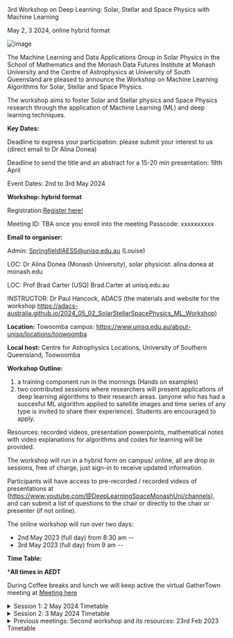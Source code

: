 <!DOCTYPE html>
<html>
<head>
 3rd Workshop on Deep Learning: Solar, Stellar and Space Physics with Machine Learning <p>
May 2, 3 2024, online hybrid format	
</head>
<body>

![image](https://github.com/adonea/Third-workshop-on-Artificial-Intelligence-for-Space-Science-Research/blob/main/Logo_MDFI_MON_USQ.jpeg)

The Machine Learning and Data Applications Group in Solar Physics in  the School of Mathematics and the Monash Data Futures Institute at Monash University and the Centre of Astrophysics at University of South Queensland are pleased to announce the Workshop on Machine Learning Algorithms for Solar, Stellar and Space Physics.

The workshop aims to foster Solar and Stellar physics and Space Physics research through the application of Machine Learning (ML) and deep learning techniques.

**Key Dates:**

Deadline to express your participation: please submit your interest to us  (direct email to Dr Alina Donea)


Deadline to send the title and an abstract for a 15-20 min presentation: 19th April

Event Dates: 2nd to 3rd May 2024

**Workshop: hybrid format**


Registration:<a href="https://forms.office.com/Pages/ResponsePage.aspx?id=k_v7fbYZhUmsflAaN5OEVqSZBOqqhuFJg2Fzr60CZalUN0FBOUJWU1VXT0tHTUVVVkhMNklBVE9COC4u">Register here!</a>

Meeting ID: TBA once you enroll into the meeting
Passcode: xxxxxxxxxx

**Email to organiser:**	

Admin: SpringfieldIAESS@unisq.edu.au (Louise)

LOC: Dr Alina Donea (Monash University), solar physicist: alina.donea at monash.edu

LOC: Prof Brad Carter (USQ) Brad.Carter at unisq.edu.au

INSTRUCTOR: Dr Paul Hancock, ADACS
(the materials and website for the workshop 
https://adacs-australia.github.io/2024_05_02_SolarStellarSpacePhysics_ML_Workshop)

**Location:** Towoomba  campus:  https://www.unisq.edu.au/about-unisq/locations/toowoomba

**Local host:** Centre for Astrophysics Locations, University of Southern Queensland, Toowoomba



**Workshop Outline:**
1) a training component run in the mornings (Hands on examples)
2) two contributed sessions where researchers will present applications of deep learning algorithms to their research areas. (anyone who has had a succesful ML algorithm applied to satellite images and time series of any type is invited to share their experience). Students are encouraged to apply.
  
Resources: recorded videos, presentation powerpoints, mathematical notes with video explanations for algorithms and codes for learning will be provided. 


The workshop will run in a hybrid form on campus/ online, all are drop in sessions, free of charge, just sign-in to receive updated information.

 Participants will have access to pre-recorded / recorded videos of presentations  at (https://www.youtube.com/@DeepLearningSpaceMonashUni/channels), and can submit a list of questions to the chair or directly to the chair or presenter (if not online).

The online workshop will run over two days: 
	<div>
  <ul>
    <li>2nd May 2023  (full day) from 8:30 am --</li>
    <li>3rd May 2023  (full day) from 9 am --</li>
  </ul>
</div>
	


**Time Table:**

*<strong>All times in AEDT</strong>

During Coffee breaks and lunch we will keep active the virtual GatherTown meeting at <a href="https://app.gather.town/invite?token=Vu-GXXovTIqx4MYtIJOp)token=ctfTaNakTBiqlVZvJr0i"> Meeting here </a>

<details><summary>Session 1: 2 May 2024 Timetable</summary>
<p>


<table id="table69225">
  <thead>
    <tr>
      <th style="text-align: center;" id="table69225r1c1">
        Time
      </th>
      <th style="text-align: center;" id="table69225r1c2">
        Presenter
      </th>
      <th style="text-align: center;" id="table69225r1c3">
        Title
      </th>
      <th style="text-align: center;" id="table69225r1c4">
        Recorded session link
      </th>
      <th style="text-align: center;" id="table69225r1c5">
        Repos, Githubs
      </th>
    </tr>
  </thead>
  <tbody>
    <tr>
      <td style="text-align: center;" headers="table69225r1c1">
        8:30 a.m.
      </td>
      <td style="text-align: center;" headers="table69225r1c2">
       Prof. Brad Carter
      </td>
      <td style="text-align: center;" headers="table69225r1c3">
        Welcome to UniSQ, overview of relevant UniSQ research, feature of AI at USQueensland  <br><em></em>
      </td>
      <td style="text-align: center;" headers="table69225r1c4">
        Centre of Astrophysics, USQ
      </td>
      <td style="text-align: center;" headers="table69225r1c5">
       general
      </td>
    </tr>	  	 
  <tr>
      <td style="text-align: center;" headers="table69225r1c1">
        9:00 a.m. - 12 noon, with coffee break 10:30-10:50 am 
      </td>
      <td style="text-align: center;" headers="table69225r1c2">
       <a href="https://staffportal.curtin.edu.au/staff/profile/view/paul-hancock-023877e7/">Dr Paul Hancock</a> , Curtin Univ,, ADACS <br><em>Institute</em>
      </td>
      <td style="text-align: center;" headers="table69225r1c3">
        Training for feature detection algorithms, imaged based analysis<P>
Introduce expert systems as the "simplest" AI.<P>
Use seismic data (time/distance plots) and the task of identifying ripples as an example of how we can move from human to computer identification.<P>
Investigate some of the features that humans look for in the images, which of these are "signal" and which are "noise".<P>
Discuss the difference between detection and characterisation.<P>
Create an algorithm (or modify existing one) which will help determine the SNR or similar metric for the data set.<P>
Build a "ripple detector" using our algorithm and apply it to images.<P>
This lesson will use Jupyter notebooks on people's local machines so they have something to take away after the event.<P>
      </td>
      <td style="text-align: center;" headers="table69225r1c4">
        <a href="https://www.youtube.com/@DeepLearningSpaceMonashUni/channels">TB released on Youtube</a> and 
	      <a href="https://adacs-australia.github.io/2024_05_02_SolarStellarSpacePhysics_ML_Workshop"> Materials and website </a>
      </td>
      <td style="text-align: center;" headers="table69225r1c5">
       workshop  
      </td>
    </tr>
    <tr>
      <td style="text-align: center;" headers="table69225r1c1">
        12:00-1:00 p.m.  
      </td>
      <td style="text-align: center;" headers="table69225r1c2">
       Lunch<br><em>Toowoomba Campus</em>
      </td>
      <td style="text-align: center;" headers="table69225r1c3">
       -- 
      </td>
      <td style="text-align: center;" headers="table69225r1c4">
        --
      </td>
      <td style="text-align: center;" headers="table69225r1c5">
       lunch
      </td>
    </tr>
    <tr>
      <td style="text-align: center;" headers="table69225r1c1">
        1:00-1:30 p.m. 
      </td>
      <td style="text-align: center;" headers="table69225r1c2">
       Dr Mark Cheung<br><em>CSIRO Australia</em>
      </td>
      <td style="text-align: center;" headers="table69225r1c3">
        AI Vision in Space and Astronomy Science in Australia
      </td>
      <td style="text-align: center;" headers="table69225r1c4">
        <a href="https://www.youtube.com/@DeepLearningSpaceMonashUni/channels">TB Youtubed</a> 
      </td>
      <td style="text-align: center;" headers="table69225r1c5">
       talk
      </td>
    </tr>	 
   <tr>
      <td style="text-align: center;" headers="table69225r1c1">
        1:30-2:00 p.m. 
      </td>
      <td style="text-align: center;" headers="table69225r1c2">
       Dr Mahsa Salehi<br><em>Department of Data Science and Artificial Intelligence, Monash University, Melbourne, VIC, Australia</em>
      </td>
      <td style="text-align: center;" headers="table69225r1c3">
        Improving position encoding of transformers for multivariate time series classification
      </td>
      <td style="text-align: center;" headers="table69225r1c4">
        <a href="https://www.youtube.com/@DeepLearningSpaceMonashUni/channels">TB Youtubed</a> 
      </td>
      <td style="text-align: center;" headers="table69225r1c5">
       talk
      </td>
    </tr>
    <tr>
      <td style="text-align: center;" headers="table69225r1c1">
        2:00-2:30 (30 min)
      </td>
      <td style="text-align: center;" headers="table69225r1c2">
       Prof. Shravan Hanasoge, Faculty Member at the Tata Institute of Fundamental Research
Tata Institute of Fundamental Research, Mumbai 
  </td>
      <td style="text-align: center;" headers="table69225r1c3">
        AI and stellar 
      </td>
      <td style="text-align: center;" headers="table69225r1c4">
        ...
      </td>
      <td style="text-align: center;" headers="table69225r1c5">
       talk
      </td>
    </tr>
<tr>
      <td style="text-align: center;" headers="table69225r1c1">
        2:30-3:00 (30 min)
      </td>
      <td style="text-align: center;" headers="table69225r1c2">
       Prof. Matthew Graham, Research Professor of Astronomy at the California Institute of Technology and the Project Scientist for the Zwicky Transient Facility (ZTF)
  </td>
      <td style="text-align: center;" headers="table69225r1c3">
       AI in time series
      </td>
      <td style="text-align: center;" headers="table69225r1c4">
        ...
      </td>
      <td style="text-align: center;" headers="table69225r1c5">
       talk
      </td>
    </tr>
  <tr>
      <td style="text-align: center;" headers="table69225r1c1">
        3:00-3:30 (20 min)
      </td>
      <td style="text-align: center;" headers="table69225r1c2">
       Dr. Dan Marrable, Lead Data Scientist, Curtin Institute for Data Science
  </td>
      <td style="text-align: center;" headers="table69225r1c3">
        Overview of AI/ML applications used at CIDS
      </td>
      <td style="text-align: center;" headers="table69225r1c4">
        ...
      </td>
      <td style="text-align: center;" headers="table69225r1c5">
       talk
      </td>
    </tr>  
	  <tr style="text-align: center;">
      <td headers="table69225r1c1">
        3:30-4 p.m. 
      </td>
      <td headers="table69225r1c2">
        coffee break and discussions, extension of questions on ML
      </td>
      <td headers="table69225r1c3">
        on site and virtual
Aplication OD :Visuals
      </td>
      <td headers="table69225r1c4">
        Youtube
      </td>
      <td headers="table69225r1c5">
	     <a href="https://github.com/merceavanessa/sunquakes">github link</a> 
      </td>
    </tr>
	  
  </tbody>
</table>
<p>
  *<strong>All times in AEDT</strong>
</p>

</p>
</details>

	
<details><summary>Session 2: 3 May 2024 Timetable</summary>
<p>


<table id="table69225">
  <thead>
    <tr>
      <td style="text-align: center;" headers="table69225r1c1">
        9:00-9:20 a.m. 
      </td>
      <td style="text-align: center;" headers="table69225r1c2">
       <a href="https://christopher-lindsay.github.io/"> Christopher Lindsay</a> <br><em>Yale University, USA</em>
      </td>
      <td style="text-align: center;" headers="table69225r1c3">
        Detecting Solar Flares in Sun-as-a-Star Observations with Convolutional Neural Networks
      </td>
      <td style="text-align: center;" headers="table69225r1c4">
        <a href="https://www.youtube.com/@DeepLearningSpaceMonashUni/channels">TB Youtubed</a> 
      </td>
      <td style="text-align: center;" headers="table69225r1c5">
       talk
      </td>
    </tr>
<tr>
      <td style="text-align: center;" headers="table69225r1c1">
        9:20-9:40 a.m. 
      </td>
      <td style="text-align: center;" headers="table69225r1c2">
       Dr. Amr Hamada <br><em>National Solar Observatory, USA</em>
      </td>
      <td style="text-align: center;" headers="table69225r1c3">
        Improving Far-Side Solar Active Region Detection: A Deep Learning Approach
      </td>
      <td style="text-align: center;" headers="table69225r1c4">
        <a href="https://www.youtube.com/@DeepLearningSpaceMonashUni/channels">TB Youtubed</a> 
      </td>
      <td style="text-align: center;" headers="table69225r1c5">
       talk
      </td>
    </tr>
<tr>
      <td style="text-align: center;" headers="table69225r1c1">
        9:40-10:00 a.m. 
      </td>
      <td style="text-align: center;" headers="table69225r1c2">
       Dr Mitch Creelman <br><em>National Solar Observatory, USA</em>
      </td>
      <td style="text-align: center;" headers="table69225r1c3">
        Quality Assurance and Real Time Anomaly Detection in Production Datasets: Practical Applications of Machine Learning
      </td>
      <td style="text-align: center;" headers="table69225r1c4">
        <a href="https://www.youtube.com/@DeepLearningSpaceMonashUni/channels">TB Youtubed</a> 
      </td>
      <td style="text-align: center;" headers="table69225r1c5">
       talk
      </td>
    </tr>
	  <tr>
      <td style="text-align: center;" headers="table69225r1c1">
        10:00 a.m. - 10:15 am (may be 15 mins only TBA)
      </td>
      <td style="text-align: center;" headers="table69225r1c2">
     Exoplanets Detection? <br><em></em>
      </td>
      <td style="text-align: center;" headers="table69225r1c3">
        --
      </td>
      <td style="text-align: center;" headers="table69225r1c4">
        <a href="https://www.youtube.com/@DeepLearningSpaceMonashUni/channels">TB Youtubed</a> 
      </td>
      <td style="text-align: center;" headers="table69225r1c5">
       talk
      </td>
    </tr>
<tr>
      <td style="text-align: center;" headers="table69225r1c1">
        10:15-10:30 a.m. 
      </td>
      <td style="text-align: center;" headers="table69225r1c2">
         coffee break
      </td>
      <td style="text-align: center;" headers="table69225r1c3">
        TBC
      </td>
      <td style="text-align: center;" headers="table69225r1c4">
        <a href="https://www.youtube.com/@DeepLearningSpaceMonashUni/channels">TB Youtubed</a> 
      </td>
      <td style="text-align: center;" headers="table69225r1c5">
       talk
      </td>
    </tr>  
  </thead>
  <tbody>
	  <tr>
      <td style="text-align: center;" headers="table69225r1c1">
        10:30 a.m. - 1:00 p.m. 
      </td>
      <td style="text-align: center;" headers="table69225r1c2">
       <a href="https://staffportal.curtin.edu.au/staff/profile/view/paul-hancock-023877e7/"> Dr Paul Hancock</a>, Curtin Univ,, ADACS <br><em>Institute</em>
      </td>
      <td style="text-align: center;" headers="table69225r1c3">
       Workshop: Time series forcasting with ML
      </td>
      <td style="text-align: center;" headers="table69225r1c4">
        <a href="https://www.youtube.com/@DeepLearningSpaceMonashUni/channels">Youtube</a> 
      </td>
      <td style="text-align: center;" headers="table69225r1c5">
       workshop
      </td>
    </tr>
<tr>
      <td style="text-align: center;" headers="table69225r1c1">
        1:00 p.m. - 2 p.m.
      </td>
      <td style="text-align: center;" headers="table69225r1c2">
       lunch 
      </td>
      <td style="text-align: center;" headers="table69225r1c3">
       --
      </td>
      <td style="text-align: center;" headers="table69225r1c4">
        --
      </td>
      <td style="text-align: center;" headers="table69225r1c5">
       meet virtually 
      </td>
    </tr>	  
   <tr>
      <td style="text-align: center;" headers="table69225r1c1">
        2:00 p.m. - 2:30 p.m.
      </td>
      <td style="text-align: center;" headers="table69225r1c2">
      Dr Prasad Mani 
      </td>
      <td style="text-align: center;" headers="table69225r1c3">
     Magnetic field in the Sun emerges unaffected by large-scale surface flows 
      </td>
      <td style="text-align: center;" headers="table69225r1c4">
        Using deep-learning, we are able to peer through individual, highly noisy, flow images around magnetic regions in the Sun. Convolution neural networks improved S/N threshold in these images by a factor of  √2. 
      </td>
      <td style="text-align: center;" headers="table69225r1c5">
       group
      </td>
    </tr>
    <tr>
      <td style="text-align: center;" headers="table69225r1c1">
        2:30 p.m. - 3:00 p.m.
      </td>
      <td style="text-align: center;" headers="table69225r1c2">
      Mr Angel Martinez Cifuentes, Monash Univ
      </td>
      <td style="text-align: center;" headers="table69225r1c3">
      Sunquakes in the Sun (useful information when searching for staquakes)
      </td>
      <td style="text-align: center;" headers="table69225r1c4">
       <a href="https://www.youtube.com/@DeepLearningSpaceMonashUni/channels">Youtube</a>  
      </td>
      <td style="text-align: center;" headers="table69225r1c5">
       talks
      </td>
    </tr>
	<tr>
      <td style="text-align: center;" headers="table69225r1c1">
        3:00 p.m. - 3:30 p.m.
      </td>
      <td style="text-align: center;" headers="table69225r1c2">
      Dr Belinda Nicholson, USQ 
      </td>
      <td style="text-align: center;" headers="table69225r1c3">
      Stars
      </td>
      <td style="text-align: center;" headers="table69225r1c4">
       <a href="https://www.youtube.com/@DeepLearningSpaceMonashUni/channels">Youtube</a>  
      </td>
      <td style="text-align: center;" headers="table69225r1c5">
       talks
      </td>
    </tr>
	  <tr>
      <td style="text-align: center;" headers="table69225r1c1">
        3:30 p.m. - 3:45 p.m.
      </td>
      <td style="text-align: center;" headers="table69225r1c2">
      speaker
      </td>
      <td style="text-align: center;" headers="table69225r1c3">
      institution
      </td>
      <td style="text-align: center;" headers="table69225r1c4">
       <a href="https://www.youtube.com/@DeepLearningSpaceMonashUni/channels">Youtube</a>  
      </td>
      <td style="text-align: center;" headers="table69225r1c5">
       talks
      </td>
    </tr>
	  <tr>
      <td style="text-align: center;" headers="table69225r1c1">
        3:45 p.m. - 4 p.m. coffee + closing remarks
      </td>
      <td style="text-align: center;" headers="table69225r1c2">
       Dr Alina Donea + collabs
      </td>
      <td style="text-align: center;" headers="table69225r1c3">
      What is next? More training or networking and collaboration? Australian Resources for AI 
      </td>
      <td style="text-align: center;" headers="table69225r1c4">
       --
      </td>
      <td style="text-align: center;" headers="table69225r1c5">
       talks
      </td>
    </tr>
  </tbody>
</table>
<p>
  *<strong>All times in AEDT</strong>
</p>

</p>
</details>




<details><summary>Previous meetings: Second workshop and its resources:  23rd Feb 2023 Timetable</summary>
<p>


<table id="table69225">
  <thead>
    <tr>
      <th style="text-align: center;" id="table69225r1c1">
        Time
      </th>
      <th style="text-align: center;" id="table69225r1c2">
        Presenter
      </th>
      <th style="text-align: center;" id="table69225r1c3">
        Title
      </th>
      <th style="text-align: center;" id="table69225r1c4">
        Recorded session link
      </th>
      <th style="text-align: center;" id="table69225r1c5">
        Repos, Githubs
      </th>
    </tr>
  </thead>
  <tbody>
    <tr>
      <td style="text-align: center;" headers="table69225r1c1">
        9:00 a.m.
      </td>
      <td style="text-align: center;" headers="table69225r1c2">
        Ivan Milic<br><em>Leibniz Institute for Solar Physics - KIS</em>
      </td>
      <td style="text-align: center;" headers="table69225r1c3">
        Inferring Properties of the Solar Atmosphere From the Spectropolarimetric Observations Using Neural Networks
      </td>
      <td style="text-align: center;" headers="table69225r1c4">
        <a href="https://www.youtube.com/@DeepLearningSpaceMonashUni/channels">Youtube</a> 
      </td>
      <td style="text-align: center;" headers="table69225r1c5">
       talk
      </td>
    </tr>
    <tr style="text-align: center;">
      <td headers="table69225r1c1">
        9:30-10:45 a.m.
      </td>
      <td style="text-align: center;" headers="table69225r1c2">
        Workshop 1 by Ivan Milic
      </td>
      <td headers="table69225r1c3">
        notebooks and slides for DNN inversion lecture at monash ML workshop
      </td>
      <td headers="table69225r1c4">
        <a href="https://github.com/ivanzmilic/monash_workshop"> github link </a>  
      </td>
      <td headers="table69225r1c5">
        <a href="https://github.com/ivanzmilic/monash_workshop"> github link </a>  
      </td>
    </tr>
    <tr style="text-align: center;">
      <td headers="table69225r1c1">
        11:00 a.m. (Melbourne time)
      </td>
      <td style="text-align: center;" headers="table69225r1c2">
        <span style="background-color: #FFFF00"> special guest: Dr. Enrico Camporealle </span><br><em>NSO</em>
      </td> 
      <td headers="table69225r1c3">
        Space Weather and ML Trends 
      </td>
      <td headers="table69225r1c4">
        <a href="https://www.youtube.com/@DeepLearningSpaceMonashUni/channels">Youtube</a> 
      </td>
      <td headers="table69225r1c5">
        abstract
      </td>
    </tr>
    <tr>
      <td style="text-align: center;" headers="table69225r1c1">
        12:00 p.m. 
      </td>
      <td style="text-align: center;" headers="table69225r1c2">
         Workshop 2 by Ana Maria Perea 
      </td>
      <td style="text-align: center;" headers="table69225r1c3">
        PCa_tutorial
      </td>
      <td style="text-align: center;" headers="table69225r1c4">
        talk:<a href="https://github.com/pereaanamaria/PCa_tutorial">Youtube</a> 
      </td>
      <td style="text-align: center;" headers="table69225r1c5">
	      <a href="https://github.com/pereaanamaria/PCa_tutorial">github link</a> 
      </td>
    </tr>
    <tr style="text-align: center;">
      <td headers="table69225r1c1">
        1-2 p.m. 
      </td>
      <td headers="table69225r1c2">
        Lunch
      </td>
      <td headers="table69225r1c3">
        zoom chats online from 1:40-2 pm, cameras on, smile you are on camera
      </td>
      <td headers="table69225r1c4">
        TBA
      </td>
      <td headers="table69225r1c5">
       &nbsp;
      </td>
    </tr>
  <tr style="text-align: center;">
      <td headers="table69225r1c1">
        2-3 p.m. 
      </td>
      <td headers="table69225r1c2">
        Workshop 3 by  Mathilde Ritman
      </td>
      <td headers="table69225r1c3">
        Training and interrogating convolutional neural networks for a classification problem
      </td>
      <td headers="table69225r1c4">
        Youtube
      </td>
      <td headers="table69225r1c5">
      <a href="https://github.com/meritman/monash-workshop.git">github resources</a>
      </td>
    </tr>  
    <tr style="text-align: center;">
      <td headers="table69225r1c1">
        4-6 p.m. 
      </td>
      <td headers="table69225r1c2">
        Workshop 4 by Vanesssa Mercea
      </td>
      <td headers="table69225r1c3">
        Time predictions/analysis:Location prediction
Aplication OD :Visuals
      </td>
      <td headers="table69225r1c4">
        Youtube
      </td>
      <td headers="table69225r1c5">
	     <a href="https://github.com/merceavanessa/sunquakes">github link</a> 
      </td>
    </tr>
  </tbody>
</table>
<p>
  *<strong>All times in AEDT</strong>
</p>

</p>
</details>





</html>

